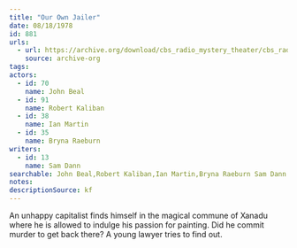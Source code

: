 ```yaml
---
title: "Our Own Jailer"
date: 08/18/1978
id: 881
urls: 
  - url: https://archive.org/download/cbs_radio_mystery_theater/cbs_radio_mystery_theater-0851-0900.zip/cbs_radio_mystery_theater-0851-0900%2Fcbsrmt_0881_our_own_jailer.mp3
    source: archive-org
tags: 
actors:  
  - id: 70
    name: John Beal  
  - id: 91
    name: Robert Kaliban  
  - id: 38
    name: Ian Martin  
  - id: 35
    name: Bryna Raeburn
writers:  
  - id: 13
    name: Sam Dann
searchable: John Beal,Robert Kaliban,Ian Martin,Bryna Raeburn Sam Dann
notes: 
descriptionSource: kf
---
```

An unhappy capitalist finds himself in the magical commune of Xanadu where he is allowed to indulge his passion for painting. Did he commit murder to get back there? A young lawyer tries to find out.